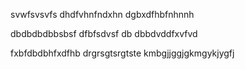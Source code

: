 svwfsvsvfs
dhdfvhnfndxhn
dgbxdfhbfnhnnh



dbdbdbdbbsbsf
dfbfsdvsf
db dbbdvddfxvfvd


fxbfdbdbhfxdfhb
drgrsgtsrgtste
kmbgjjggjgkmgykjygfj